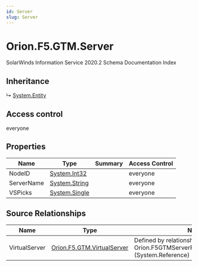 ```yaml
---
id: Server
slug: Server
---
```


# Orion.F5.GTM.Server

SolarWinds Information Service 2020.2 Schema Documentation Index

## Inheritance

↳ [System.Entity](./../System/Entity)

## Access control

everyone

## Properties

| Name | Type | Summary | Access Control |
| ------ | ------ | ------ | ------ |
| NodeID | [System.Int32](https://docs.microsoft.com/en-us/dotnet/api/system.int32) |  | everyone |
| ServerName | [System.String](https://docs.microsoft.com/en-us/dotnet/api/system.string) |  | everyone |
| VSPicks | [System.Single](https://docs.microsoft.com/en-us/dotnet/api/system.single) |  | everyone |

## Source Relationships

| Name | Type | Notes |
| ------ | ------ | ------ |
| VirtualServer | [Orion.F5.GTM.VirtualServer](./../Orion.F5.GTM/VirtualServer) | Defined by relationship Orion.F5GTMServerReferenceVirtualServers (System.Reference) |


